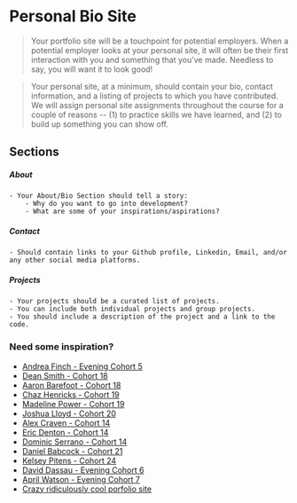 # Personal Bio Site
> Your portfolio site will be a touchpoint for potential employers. When a potential employer looks at your personal site, it will often be their first interaction with you and something that you've made. Needless to say, you will want it to look good!

> Your personal site, at a minimum, should contain your bio, contact information, and a listing of projects to which you have contributed. We will assign personal site assignments throughout the course for a couple of reasons -- (1) to practice skills we have learned, and (2) to build up something you can show off.

## Sections
##### About
	- Your About/Bio Section should tell a story:
		- Why do you want to go into development?
		- What are some of your inspirations/aspirations?
	
##### Contact
	- Should contain links to your Github profile, Linkedin, Email, and/or any other social media platforms.

##### Projects
	- Your projects should be a curated list of projects. 
	- You can include both individual projects and group projects. 
	- You should include a description of the project and a link to the code.

### Need some inspiration?
- [Andrea Finch - Evening Cohort 5](https://aefinch.github.io/portfolio/)
- [Dean Smith - Cohort 18](http://deanthecodesmith.com/)
- [Aaron Barefoot - Cohort 18](https://aaronbarfoot.com/)
- [Chaz Henricks - Cohort 19](http://www.chazhenricks.com/)
- [Madeline Power - Cohort 19](https://madelineepower.github.io/)
- [Joshua Lloyd - Cohort 20](http://www.joshualloyd.com/index.html)
- [Alex Craven - Cohort 14](http://walexcraven.com/)
- [Eric Denton - Cohort 14](https://iamericanartist.github.io/)
- [Dominic Serrano - Cohort 14](https://dominicserrano.com/project)
- [Daniel Babcock - Cohort 21](http://www.danielbabcock.com/)
- [Kelsey Pitens - Cohort 24](http://kelseypintens.com/)
- [David Dassau - Evening Cohort 6](http://davidtdassau.com/)
- [April Watson - Evening Cohort 7](https://aprilrwatson.com/)
- [Crazy ridiculously cool porfolio site](http://www.rleonardi.com/interactive-resume/)
